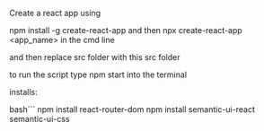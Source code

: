 Create a react app using 

npm install -g create-react-app  and then npx create-react-app <app_name> in the cmd line

and then replace src folder with this src folder


to run the script type npm start into the terminal

installs:

bash```
  npm install react-router-dom
  npm install semantic-ui-react semantic-ui-css
```
